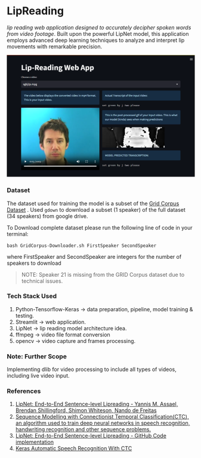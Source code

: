 # LipReading

  *lip reading web application designed to accurately decipher spoken words from video footage*. Built upon the powerful LipNet model, this application employs advanced deep learning techniques to analyze and interpret lip movements with remarkable precision.


![Screenshot](image.png)



### Dataset 
The dataset used for training the model is a subset of the [Grid Corpus Dataset](https://spandh.dcs.shef.ac.uk//gridcorpus/) .
Used ```gdown``` to download a subset (1 speaker) of the full dataset (34 speakers) from google drive.

To Download complete dataset please run the following line of code in your terminal:
```
bash GridCorpus-Downloader.sh FirstSpeaker SecondSpeaker
```
where FirstSpeaker and SecondSpeaker are integers for the number of speakers to download

> NOTE: Speaker 21 is missing from the GRID Corpus dataset due to technical issues.

### Tech Stack Used
1. Python-Tensorflow-Keras -> data preparation, pipeline, model training & testing.
2. Streamlit -> web application.
3. LipNet -> lip reading model architecture idea.
4. ffmpeg -> video file format conversion
6. opencv -> video capture and frames processing.

### Note: Further Scope
Implementing dlib for video processing to include all types of videos, including live video input.

### References
1. [LipNet: End-to-End Sentence-level Lipreading - Yannis M. Assael, Brendan Shillingford, Shimon Whiteson, Nando de Freitas](https://arxiv.org/abs/1611.01599)
2. [Sequence Modelling with Connectionist Temporal Classification(CTC), an algorithm used to train deep neural networks in speech recognition, handwriting recognition and other sequence problems.](https://distill.pub/2017/ctc/)
3. [LipNet: End-to-End Sentence-level Lipreading - GitHub Code implementation](https://github.com/rizkiarm/LipNet)
4. [Keras Automatic Speech Recognition With CTC](https://keras.io/examples/audio/ctc_asr/)





